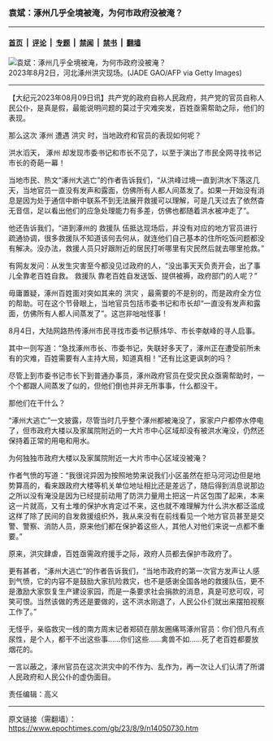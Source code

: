 ### 袁斌：涿州几乎全境被淹，为何市政府没被淹？

---

#### [首页](../../../..?n14050730) &nbsp;|&nbsp; [评论](../../../../../epoch-comment?n14050730) &nbsp;|&nbsp; [专题](../../../../../epoch-special?n14050730) &nbsp;|&nbsp; [禁闻](../../../../../epoch-news?n14050730) &nbsp;|&nbsp; [禁书](../../../../../books?n14050730) &nbsp;|&nbsp; [翻墙](https://github.com/gfw-breaker/nogfw/blob/master/README.md?n14050730)


<div><img alt="袁斌：涿州几乎全境被淹，为何市政府没被淹？" class="attachment-djy_600_400 size-djy_600_400 wp-post-image" src="https://i.epochtimes.com/assets/uploads/2023/08/id14050747-GettyImages-1571335762-.jpeg"/>
<div class="caption">
 2023年8月2日，河北涿州洪灾现场。(JADE GAO/AFP via Getty Images)
</div></div><hr/><div class="post_content" id="artbody" itemprop="articleBody">
 <!-- article content begin -->
 <p>
  【大纪元2023年08月09日讯】共产党的政府自称人民政府，共产党的官员自称人民公仆，是真是假，最能说明问题的莫过于灾难突发，百姓亟需帮助之际，他们的表现。
 </p>
 <p>
  那么这次
  <ok href="https://www.epochtimes.com/gb/tag/%E6%B6%BF%E5%B7%9E.html">
   涿州
  </ok>
  遭遇
  <ok href="https://www.epochtimes.com/gb/tag/%E6%B4%AA%E7%81%BE.html">
   洪灾
  </ok>
  时，当地政府和官员的表现如何呢？
 </p>
 <p>
  洪水滔天，
  <ok href="https://www.epochtimes.com/gb/tag/%E6%B6%BF%E5%B7%9E.html">
   涿州
  </ok>
  却发现市委书记和市长不见了，以至于演出了市民全网寻找书记市长的奇葩一幕！
 </p>
 <p>
  当地市民、热文“涿州大逃亡”的作者告诉我们，“从洪峰过境一直到洪水下落这几天，当地官员一直没有发声和露面，仿佛所有人都人间蒸发了。如果一开始没有消息是因为处于通信中断中联系不到无法展开救援可以理解，可是几天过去了依然杳无音信，足以看出他们的应急处理能力有多差，仿佛也都随着洪水被冲走了”。
 </p>
 <p>
  他还告诉我们，“进到涿州的
  <ok href="https://www.epochtimes.com/gb/tag/%E6%95%91%E6%8F%B4%E9%98%9F.html">
   救援队
  </ok>
  伍抵达现场后，并没有对应的地方官员进行疏通协调，很多救援队不知道该何去何从，就连他们自己基本的住所吃饭问题都没有解决。没办法，救援人员只好跟附近的居民打听哪里有灾民然后就去哪里抢救。”
 </p>
 <p>
  有网友发问：从发生灾害至今都没见过政府的人，“没出事天天负责开会，出了事儿全靠老百姓自救。
  <ok href="https://www.epochtimes.com/gb/tag/%E6%95%91%E6%8F%B4%E9%98%9F.html">
   救援队
  </ok>
  靠老百姓自发送饭、提供被褥，政府部门的人呢？”
 </p>
 <p>
  毋庸置疑，涿州百姓面对突如其来的
  <ok href="https://www.epochtimes.com/gb/tag/%E6%B4%AA%E7%81%BE.html">
   洪灾
  </ok>
  ，最需要的不是别的，而是政府全方位的帮助。可在这个节骨眼上，当地官员包括市委书记和市长却“一直没有发声和露面，仿佛所有人都人间蒸发了”。这岂非咄咄怪事！
 </p>
 <p>
  8月4日，大陆网路热传涿州市民寻找市委书记蔡炜华、市长李献峰的寻人启事。
 </p>
 <p>
  其中一则写道：“急找涿州市长、市委书记，失联好多天了，涿州正在遭受前所未有的灾难，百姓需要有人主持大局，知道真相！”还有比这更讽刺的吗？
 </p>
 <p>
  尽管上到市委书记市长下到普通办事员，涿州政府官员在受灾民众亟需帮助时，一个个都跟人间蒸发了似的，但他们倒也并非无所事事，什么都没干。
 </p>
 <p>
  那他们在干什么？
 </p>
 <p>
  “涿州大逃亡”一文披露，尽管当时几乎整个涿州都被淹没了，家家户户都停水停电了，但市政府大楼以及家属院附近的一大片市中心区域却没有被洪水淹没，仍然还保持着正常的用电和用水。
 </p>
 <p>
  为何独独市政府大楼以及家属院附近一大片市中心区域没被淹？
 </p>
 <p>
  作者气愤的写道：“我很诧异因为按照地势来说我们小区虽然在拒马河河边但是地势算高的，看来跟政府大楼等机关单位地址相比还是差远了，随后得到消息说那边之所以没有淹没是因为已经提前动用了防洪力量用土把这一片区包围了起来，本来这一片就高，又有土堆的保护水肯定过不来，这也就不难理解为什么洪水都泛滥成这样了除了民间的自发救援组织外，我从来没有在前线看见一个地方官员甚至是交警、警察、消防人员，原来他们都在保护着这些人，其他人对他们来说一点都不重要。”
 </p>
 <p>
  原来，洪灾肆虐，百姓亟需政府援手之际，政府人员都去保护市政府了。
 </p>
 <p>
  更有甚者，“涿州大逃亡”的作者告诉我们，“当地市政府的第一次官方发声让人感到气愤，它的内容不是鼓励大家抗险救灾，也不是感谢全国各地的救援队伍，更不是激励大家恢复生产建设家园，而是一条要求社会捐款的消息，真是可悲可叹，可笑可恨。当然该做的秀还是要做的，这不洪水刚退了，人民公仆们就出来摆拍视察工作了。”
 </p>
 <p>
  无怪乎，亲临救灾一线的南方周末记者郑硕在朋友圈痛骂涿州官员：你们但凡有点尿性，是个人，都干不出这些事……你们这些……禽兽不如……死了老百姓都要放烟花的。
 </p>
 <p>
  一言以蔽之，涿州官员在这次洪灾中的不作为、乱作为，再一次让人们认清了所谓人民政府和人民公仆的虚伪面目。
 </p>
 <p>
  责任编辑：高义
 </p>
 <!-- article content end -->
 <div id="below_article_ad">
 </div>
</div>


---

原文链接（需翻墙）：https://www.epochtimes.com/gb/23/8/9/n14050730.htm